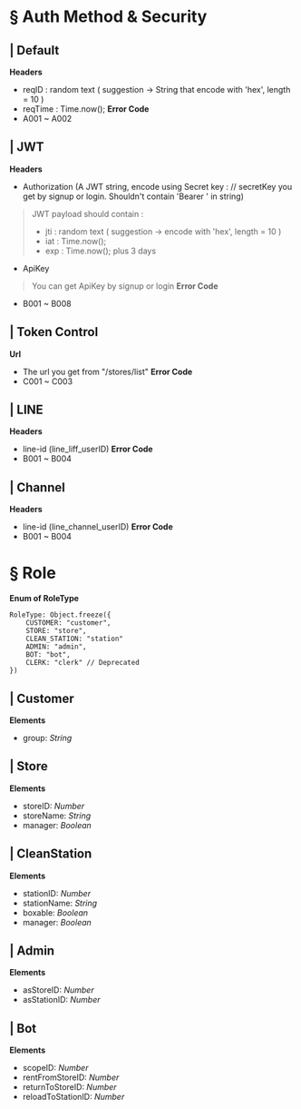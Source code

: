 # § Auth Method & Security

## | Default
**Headers**
- reqID : random text ( suggestion -> String that encode with 'hex', length = 10 )
- reqTime : Time.now();
**Error Code**
- A001 ~ A002

## | JWT
**Headers**
- Authorization (A JWT string, encode using Secret key : // secretKey you get by signup or login. Shouldn't contain 'Bearer ' in string)
> JWT payload should contain :
> - jti : random text ( suggestion -> encode with 'hex', length = 10 )
> - iat : Time.now();
> - exp : Time.now(); plus 3 days
- ApiKey
> You can get ApiKey by signup or login
**Error Code**
- B001 ~ B008

## | Token Control
**Url**
- The url you get from "/stores/list"
**Error Code**
- C001 ~ C003

## | LINE
**Headers**
- line-id (line_liff_userID)
**Error Code**
- B001 ~ B004

## | Channel
**Headers**
- line-id (line_channel_userID)
**Error Code**
- B001 ~ B004

# § Role
**Enum of RoleType**
```
RoleType: Object.freeze({
    CUSTOMER: "customer",
    STORE: "store",
    CLEAN_STATION: "station"
    ADMIN: "admin",
    BOT: "bot",
    CLERK: "clerk" // Deprecated
})
```
## | Customer
**Elements**
- group: *String*
## | Store
**Elements**
- storeID: *Number*
- storeName: *String*
- manager: *Boolean*
## | CleanStation
**Elements**
- stationID: *Number*
- stationName: *String*
- boxable: *Boolean*
- manager: *Boolean*
## | Admin
**Elements**
- asStoreID: *Number*
- asStationID: *Number*
## | Bot
**Elements**
- scopeID: *Number*
- rentFromStoreID: *Number*
- returnToStoreID: *Number*
- reloadToStationID: *Number*